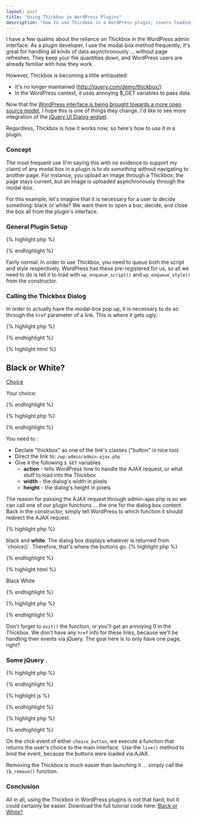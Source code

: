 ```yaml
---
layout: post
title: "Using Thickbox in WordPress Plugins"
description: "How to use Thickbox in a WordPress plugin; covers loading Thickbox and using jQuery to make it awesome."
---
```


I have a few qualms about the reliance on Thickbox in the WordPress admin interface. As a plugin developer, I use the modal-box method frequently; it's great for handling all kinds of data asynchronously ... without page refreshes. They keep your file quantities down, and WordPress users are already familiar with how they work.

However, Thickbox is becoming a little antiquated:

* It's no longer maintained (http://jquery.com/demo/thickbox/)
* In the WordPress context, it uses annoying $_GET variables to pass data

<!--break-->

Now that the <a href="http://wordpress.org/development/2010/01/2010-open-source-design/" target="_blank">WordPress interface is being brought towards a more open source model</a>, I hope this is one of things they change. I'd like to see more integration of the <a href="http://jqueryui.com/demos/dialog/" target="_blank">jQuery UI Dialog widget</a>.

Regardless, Thickbox is how it works now; so here's how to use it in a plugin.

### Concept

The most frequent use (I'm saying this with no evidence to support my claim) of any modal box in a plugin is to <em>do something</em> without navigating to another page. For instance, you upload an image through a Thickbox; the page stays current, but an image is uploaded asynchronously through the modal-box.

For this example, let's imagine that it is necessary for a user to decide something: black or white? We want them to open a box, decide, and close the box all from the plugin's interface.

### General Plugin Setup

{% highlight php %}
<?php
/*
Plugin Name: Black or White?
Plugin URI: http://www.keighl.com/
Description: You choose.
Version: 0.1
Author: Kyle Truscott
Author URI: http://keighl.com
*/

$BlackOrWhite = new BlackOrWhite();

class BlackOrWhite {

  function __construct() {
    add_action('admin_menu', array(&$this, 'add_admin'));
    add_action("admin_print_scripts", array(&$this, 'js_libs'));
    add_action("admin_print_styles", array(&$this, 'style_libs'));
  }

  function add_admin() {
    add_theme_page('BlackOrWhite', 'BlackOrWhite', 'administrator', 'black-or-white', array(&$this, 'admin_view'));
  }

  function js_libs() {
    wp_enqueue_script('jquery');
    wp_enqueue_script('thickbox');
  }

  function style_libs() {
    wp_enqueue_style('thickbox');
  }

  function admin_view() {}

  function choice() {}

}
?>
{% endhighlight %}

Fairly normal. In order to use Thickbox, you need to queue both the script and style respectively. WordPress has these pre-registered for us, so all we need to do is tell it to load with `wp_enqueue_script()` and `wp_enqueue_style()` from the constructor.

### Calling the Thickbox Dialog

In order to actually have the modal-box pop up, it is necessary to do so through the `href` parameter of a link. This is where it gets ugly.

{% highlight php %}
<?php function admin_view() { ?>
{% endhighlight %}

{% highlight html %}
<div class="wrap">
  <h2>Black or White?</h2>
  <p>
    <a class="thickbox button" href="/wp-admin/admin-ajax.php?action=choice&amp;width=150&amp;height=100" title="Choice">
      Choice
    </a>
  </p>
  <p>
    Your choice: <span class="your-choice"></span>
  </p>
</div>
{% endhighlight %}

{% highlight php %}
<?php } ?>
{% endhighlight %}

You need to :

* Declare "thickbox" as one of the link's classes ("button" is nice too)
* Direct the link to: `/wp-admin/admin-ajax.php`
* Give it the following `$_GET` variables
  * <strong>action</strong> - tells WordPress how to handle the AJAX request, or what stuff to load into the Thickbox
  * <strong>width</strong> - the dialog's width in pixels
  * <strong>height</strong> - the dialog's height in pixels

The reason for passing the AJAX request through admin-ajax.php is so we can call one of our plugin functions ... the one for the dialog box content. Back in the constructor, simply tell WordPress to which function it should redirect the AJAX request.

{% highlight php %}
<?php
function __construct() {

  add_action('admin_menu', array(&$this, 'add_admin'));
  add_action("admin_print_scripts", array(&$this, 'js_libs'));
  add_action("admin_print_styles", array(&$this, 'style_libs'));
  add_action('wp_ajax_choice', array(&$this, 'choice'));

}
{% endhighlight %}

Now, when the user clicks "Choose", whatever we have stored in choice() will return within the box.

### In the Thickbox

So far so good, but there is nothing in the modal-box. We need two buttons: <strong>black </strong>and <strong>white</strong>. The dialog box displays whatever is returned from `choice()`. Therefore, that's where the buttons go.

{% highlight php %}
<?php function choice() { ?>
{% endhighlight %}

{% highlight html %}
<p>
  <a class="button choice_button" id="Black">Black</a>
  <a class="button choice_button" id="White">White</a>
</p>
{% endhighlight %}

{% highlight php %}
<?php exit(); } ?>
{% endhighlight %}

Don't forget to `exit()` the function, or you'll get an annoying 0 in the Thickbox. We don't have any `href` info for these links, because we'll be handling their events via jQuery. The goal here is to only have one page, right?

### Some jQuery

{% highlight php %}
<?php function admin_view() { ?>
{% endhighlight %}

{% highlight js %}
<script type="text/javascript">
  jQuery(document).ready(function($) {
    $('.choice_button').live('click',
      function () {
        var choice = $(this).attr('id');
        tb_remove();
        $('.your-choice').html(choice);
      }
    );
  });
</script>
{% endhighlight %}

{% highlight php %}
<?php } ?>
{% endhighlight %}

On the click event of either `choice_button`, we execute a function that returns the user's choice to the main interface.  Use the `live()` method to bind the event, because the buttons were loaded via AJAX.

Removing the Thickbox is much easier than launching it ... simply call the `tb_remove()` function.

### Conclusion

All in all, using the Thickbox in WordPress plugins is not that hard, but it could certainly be easier. Download the full tutorial code here: <a href="/assets/media/black-or-white.php.zip">Black or White?</a>